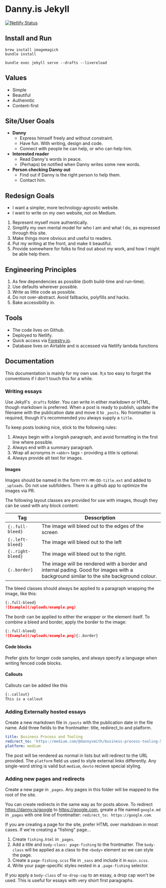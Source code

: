---
---

# Danny.is Jekyll

[![Netlify Status](https://api.netlify.com/api/v1/badges/591407d0-3299-4d9f-a929-495f4725de39/deploy-status)](https://app.netlify.com/sites/dannyis/deploys)

## Install and Run

```shell
brew install imagemagick
bundle install

bundle exec jekyll serve --drafts --livereload
```

## Values

- Simple
- Beautiful
- Authenntic
- Content-first

## Site/User Goals

- **Danny**
  - Express himself freely and without constraint.
  - Have fun. With writing, design and code.
  - Connect with people he can help, or who can help him.
- **Interested reader**
  - Read Danny's words in peace.
  - (Perhaps) be notified when Danny writes some new words.
- **Person checking Danny out**
  - Find out if Danny is the right person to help them.
  - Contact him.

## Redesign Goals

- I want a simpler, more technology-agnostic website.
- I want to write on my own website, not on Medium.

1. Represent myself more authentically.
2. Simplify my own mental model for who I am and what I do, as expressed through this site.
3. Make things more obvious and useful to readers.
4. Put my writing at the front, and make it beautiful.
5. Provide somewhere for folks to find out about my work, and how I might be able help them.

## Engineering Principles

1. As few dependencies as possible (both build-time and run-time).
2. Use defaults wherever possible.
3. Write as little code as possible.
4. Do not over-abstract. Avoid fallbacks, polyfills and hacks.
5. Bake accessibility in.

## Tools

- The code lives on Github.
- Deployed to Netlify.
- Quick access via [Forestry.io](forestry.io).
- Database lives on Airtable and is accessed via Netlify lambda functions

## Documentation

This documentation is mainly for my own use. It;s too easy to forget the conventions if I don't touch this for a while.

### Writing essays

Use Jekyll's `_drafts` folder. You can write in either markdown or HTML, though markdown is preferred. When a post is ready to publish, update the filename with the publication date and move it to `_posts`. No frontmatter is required, though it's recommended you always supply a `title`.

To keep posts looking nice, stick to the following rules:

1. Always begin with a longish paragraph, and avoid formatting in the first line where possible.
1. Always end with a summary paragraph.
1. Wrap all acronyms in `<abbr>` tags - providing a title is optional.
1. Always provide alt text for images.

#### Images

Images should be named in the form `YYY-MM-DD-title.ext` and added to `_uploads`. Do not use subfolders. There is a github app to optimize the images via PR.

The following layout classes are provided for use with images, though they can be used with any block content:

| Tag               | Desscription                                                                                                                           |
| ----------------- | -------------------------------------------------------------------------------------------------------------------------------------- |
| `{:.full-bleed}`  | The image will bleed out to the edges of the screen                                                                                    |
| `{:.left-bleed}`  | The image will bleed out to the left                                                                                                   |
| `{:.right-bleed}` | The image will bleed out to the right.                                                                                                 |
| `{:.border}`      | The image will be rendered with a border and internal pading. Good for images with a background similar to the site background colour. |

The bleed classes should always be applied to a paragraph wrapping the image, like this:

```markdown
{:.full-bleed}
![Example](/uploads/example.png)
```

The bordr can be applied to either the wrapper or the element itself. To combine a bleed and border, apply the border to the image:

```markdown
{:.full-bleed}
![Example](/uploads/example.png){:.border}
```

#### Code blocks

Prefer gists for longer code samples, and always specify a language when writing fenced code blocks.

#### Callouts

Callouts can be added like this

```md
{:.callout}
This is a callout
```

### Adding Externally hosted essays

Create a new markdown file in `/posts` with the publication date in the file name. Add three fields to the frontmatter: title, rediirect_to and platform.

```yaml
title: Business Process and Tooling
redirect_to: 'https://medium.com/@dannysmith/business-process-tooling-56f1e3341d21'
platform: medium
```

The post will be rendered as normal in lists but will redirect to the URL provided. The `platform` field us used to style external links differently. Any single-word string is valid but `medium`, `devto` recieve special styling.

### Adding new pages and redirects

Create a new page in `_pages`. Any pages in this folder will be mapped to the root of the site.

You can create redirects in the same way as for posts above. To redirect https://danny.is/google to https://google.com, greate a file named `google.md` in `_pages` with one line of frontmatter: `redirect_to: https://google.com`.

If you are creating a page for the site, prefer HTML over markdown in most cases. If we're creating a "fishing" page...

1. Create `fishing.html` in `_pages`.
1. Add a title and `body-class: page-fishing` to the frontmatter. The `body-class` will be applied as a class to the `<body>` element so we can style the page.
1. Create a `page-fishing.scss` file in `_sass` and include it in `main.scss`.
1. Write your page-specific styles nested in a `.page-fishing` selector.

If you apply a `body-class` of `no-drop-cap` to an essay, a drop cap won't be used. This is useful for essays with very short first paragraphs.
